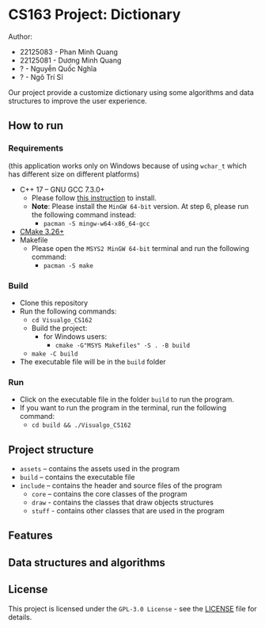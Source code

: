 # CS163 Project: Dictionary

Author: 

- 22125083 - Phan Minh Quang
- 22125081 - Dương Minh Quang
- ? - Nguyễn Quốc Nghĩa
- ? - Ngô Trí Sĩ

Our project provide a customize dictionary using some algorithms and data structures to improve the user experience.

## How to run

### Requirements

(this application works only on Windows because of using `wchar_t` which has different size on different platforms)

- C++ 17 – GNU GCC 7.3.0+
    - Please follow [this instruction](https://www.msys2.org/#installation) to install.
    - **Note**: Please install the `MinGW 64-bit` version. At step 6, please run the following command instead:
      - `pacman -S mingw-w64-x86_64-gcc`
- [CMake 3.26+](https://cmake.org/download/)
- Makefile
  - Please open the `MSYS2 MinGW 64-bit` terminal and run the following command:
    - `pacman -S make`

### Build

- Clone this repository
- Run the following commands:
  - `cd Visualgo_CS162`
  - Build the project:
    - for Windows users:
      - `cmake -G"MSYS Makefiles" -S . -B build`
  - `make -C build`
- The executable file will be in the `build` folder

### Run

- Click on the executable file in the folder `build` to run the program.
- If you want to run the program in the terminal, run the following command:
  - `cd build && ./Visualgo_CS162`

## Project structure

- `assets` – contains the assets used in the program
- `build` – contains the executable file
- `include` – contains the header and source files of the program
  - `core` – contains the core classes of the program
  - `draw` - contains the classes that draw objects structures
  - `stuff` - contains other classes that are used in the program

## Features
<!-- Brief all features with those pics? is it necessary? -->

## Data structures and algorithms
<!-- Write the DSAs and Algorithms in details and calculate the time and space complexity with the real time measurement -->

## License

This project is licensed under the `GPL-3.0 License` - see the [LICENSE](./LICENSE) file for details.